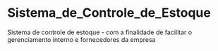 # Sistema_de_Controle_de_Estoque
Sistema de controle de estoque - com a finalidade de facilitar o gerenciamento interno e fornecedores da empresa
